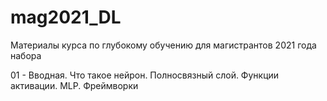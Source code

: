 # mag2021_DL
Материалы курса по глубокому обучению для магистрантов 2021 года набора

01 - Вводная. Что такое нейрон. Полносвязный слой. Функции активации. MLP. Фреймворки